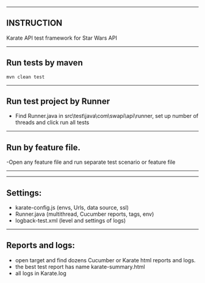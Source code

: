 ----------------------
INSTRUCTION
----------------------
Karate API test framework for Star Wars API


----------------------
 Run tests by maven 
----------------------
```
mvn clean test
```
----------------------
 Run test project by Runner
----------------------

- Find Runner.java in src\test\java\com\swapi\api\runner, set up number of threads and click run all tests

----------------------
Run by feature file.
----------------------

-Open any feature file and run separate test scenario or feature file

----------------------


----------------------
Settings:
----------------------
- karate-config.js  (envs, Urls, data source, ssl)
- Runner.java (multithread, Cucumber reports, tags, env)
- logback-test.xml (level and settings of logs)


----------------------
Reports and logs:
----------------------
- open target and find dozens Cucumber or Karate html reports and logs.
- the best test report has name karate-summary.html
- all logs in Karate.log


